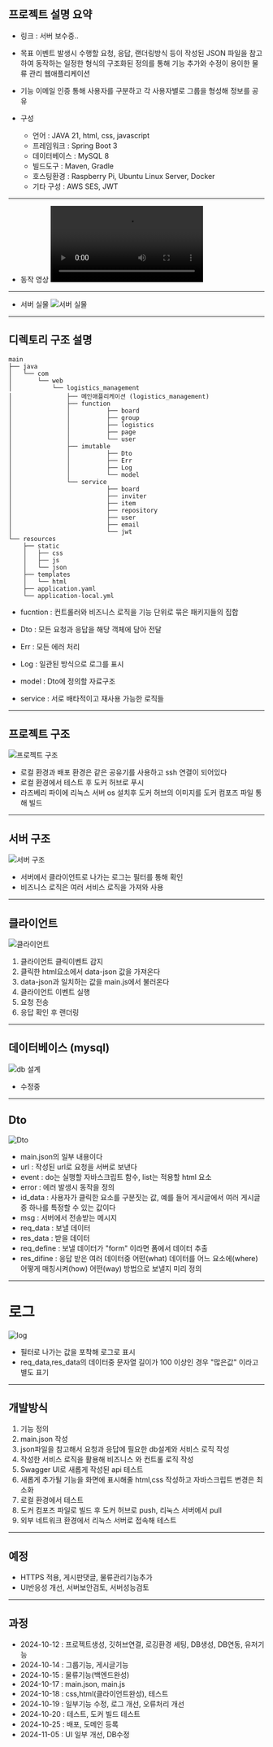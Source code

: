 ## 프로젝트 설명 요약
+ 링크 : 서버 보수중..

+ 목표
이벤트 발생시 수행할 요청, 응답, 랜더링방식 등이 작성된 JSON 파일을 참고하여 동작하는
일정한 형식의 구조화된 정의를 통해 기능 추가와 수정이 용이한 물류 관리 웹애플리케이션

+ 기능 
이메일 인증 통해 사용자를 구분하고 각 사용자별로 그룹을 형성해 정보를 공유

+ 구성 
  * 언어 : JAVA 21, html, css, javascript
  * 프레임워크 : Spring Boot 3
  * 데이터베이스 : MySQL 8
  * 빌드도구 : Maven, Gradle
  * 호스팅환경 : Raspberry Pi, Ubuntu Linux Server, Docker
  * 기타 구성 : AWS SES, JWT


-------------------------------------------------------------------------------------------------
+ 동작 영상
![참고영상](./images/play.mov)
-------------------------------------------------------------------------------------------------
+ 서버 실물
  ![서버 실물](./images/s1.jpg)
-------------------------------------------------------------------------------------------------



## 디렉토리 구조 설명

```plaintext
main
├── java
│   └── com
│       └── web
│           └── logistics_management
│               ├── 메인애플리케이션 (logistics_management)
│               ├── function
│               │          ├── board
│               │          ├── group
│               │          ├── logistics
│               │          ├── page
│               │          └── user
│               ├── imutable
│               │          ├── Dto
│               │          ├── Err
│               │          ├── Log
│               │          └── model
│               └── service
│                          ├── board
│                          ├── inviter
│                          ├── item
│                          ├── repository
│                          ├── user
│                          ├── email
│                          └── jwt
└── resources
    ├── static
    │   ├── css
    │   ├── js
    │   └── json
    ├── templates
    │   └── html
    ├── application.yaml
    └── application-local.yml
```


+ fucntion : 컨트롤러와 비즈니스 로직을 기능 단위로 묶은 패키지들의 집합

+ Dto : 모든 요청과 응답을 해당 객체에 담아 전달
+ Err : 모든 에러 처리
+ Log : 일관된 방식으로 로그를 표시
+ model : Dto에 정의할 자료구조
+ service  : 서로 배타적이고 재사용 가능한 로직들



-------------------------------------------------------------------------------------------------



## 프로젝트 구조

![프로젝트 구조](./images/all.png)

+ 로컬 환경과 배포 환경은 같은 공유기를 사용하고 ssh 연결이 되어있다
+ 로컬 환경에서 테스트 후 도커 허브로 푸시
+ 라즈베리 파이에 리눅스 서버 os 설치후 도커 허브의 이미지를 도커 컴포즈 파일 통해 빌드



-------------------------------------------------------------------------------------------------



## 서버 구조

![서버 구조](./images/server.png)

+ 서버에서 클라이언트로 나가는 로그는 필터를 통해 확인
+ 비즈니스 로직은 여러 서비스 로직을 가져와 사용


-------------------------------------------------------------------------------------------------



## 클라이언트

![클라이언트](./images/cli.png)

1. 클라이언트 클릭이벤트 감지
2. 클릭한 html요소에서 data-json 값을 가져온다
3. data-json과 일치하는 값을 main.js에서 불러온다
4. 클라이언트 이벤트 실행
5. 요청 전송
6. 응답 확인 후 랜더링



-------------------------------------------------------------------------------------------------



## 데이터베이스 (mysql)

![db 설계](./images/db.png)

+ 수정중


-------------------------------------------------------------------------------------------------



## Dto

![Dto](./images/dto.png)

+ main.json의 일부 내용이다
+ url : 작성된 url로 요청을 서버로 보낸다
+ event : do는 실행할 자바스크립트 함수, list는 적용할 html 요소
+ error : 에러 발생시 동작을 정의
+ id_data : 사용자가 클릭한 요소를 구분짓는 값, 예를 들어 게시글에서 여러 게시글 중 하나를 특정할 수 있는 값이다
+ msg : 서버에서 전송받는 메시지
+ req_data : 보낼 데이터
+ res_data : 받을 데이터
+ req_define : 보낼 데이터가 "form" 이라면 폼에서 데이터 추출
+ res_difine : 응답 받은 여러 데이터중 어떤(what) 데이터를 어느 요소에(where) 어떻게 매칭시켜(how) 어떤(way) 방법으로 보낼지 미리 정의



-------------------------------------------------------------------------------------------------



# 로그
![log](./images/logs.png)

+ 필터로 나가는 값을 포착해 로그로 표시
+ req_data,res_data의 데이터중 문자열 길이가 100 이상인 경우 "많은값" 이라고 별도 표기



-------------------------------------------------------------------------------------------------



## 개발방식

1. 기능 정의
2. main.json 작성
3. json파일을 참고해서 요청과 응답에 필요한 db설계와 서비스 로직 작성
4. 작성한 서비스 로직을 활용해 비즈니스 와 컨트롤 로직 작성
5. Swagger UI로 새롭게 작성된 api 테스트
6. 새롭게 추가될 기능을 화면에 표시해줄 html,css 작성하고 자바스크립트 변경은 최소화
7. 로컬 환경에서 테스트
8. 도커 컴포즈 파일로 빌드 후 도커 허브로 push, 리눅스 서버에서 pull
9. 외부 네트워크 환경에서 리눅스 서버로 접속해 테스트




-------------------------------------------------------------------------------------------------



## 예정
+ HTTPS 적용, 게시판댓글, 물류관리기능추가
+ UI반응성 개선, 서버보안검토, 서버성능검토


-------------------------------------------------------------------------------------------------


## 과정

+ 2024-10-12 : 프로젝트생성, 깃허브연결, 로깅환경 세팅, DB생성, DB연동, 유저기능
+ 2024-10-14 : 그룹기능, 게시글기능
+ 2024-10-15 : 물류기능(백엔드완성)
+ 2024-10-17 : main.json, main.js
+ 2024-10-18 : css,html(클라이언트완성), 테스트
+ 2024-10-19 : 일부기능 수정, 로그 개선, 오류처리 개선
+ 2024-10-20 : 테스트, 도커 빌드 테스트
+ 2024-10-25 : 배포, 도메인 등록
+ 2024-11-05 : UI 일부 개선, DB수정



